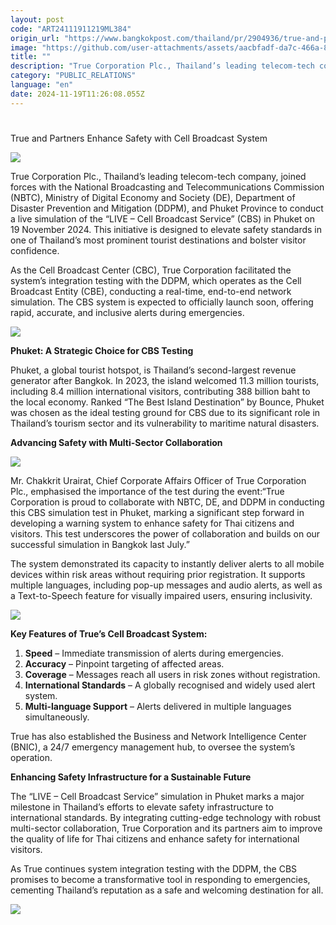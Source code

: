```yaml
---
layout: post
code: "ART24111911219ML384"
origin_url: "https://www.bangkokpost.com/thailand/pr/2904936/true-and-partners-enhance-safety-with-cell-broadcast-system"
image: "https://github.com/user-attachments/assets/aacbfadf-da7c-466a-878b-1c3bfed53007"
title: ""
description: "True Corporation Plc., Thailand’s leading telecom-tech company, joined forces with the National Broadcasting and Telecommunications Commission (NBTC), Ministry of Digital Economy and Society (DE), Department of Disaster Prevention and Mitigation (DDPM), and Phuket Province to conduct a live simulation of the “LIVE – Cell Broadcast Service” (CBS) in Phuket on 19 November 2024. This initiative is designed to elevate safety standards in one of Thailand’s most prominent tourist destinations and bolster visitor confidence."
category: "PUBLIC_RELATIONS"
language: "en"
date: 2024-11-19T11:26:08.055Z
---
```


# 

True and Partners Enhance Safety with Cell Broadcast System

![](https://github.com/user-attachments/assets/b5274e93-e629-496a-973b-25292f469912)

True Corporation Plc., Thailand’s leading telecom-tech company, joined forces with the National Broadcasting and Telecommunications Commission (NBTC), Ministry of Digital Economy and Society (DE), Department of Disaster Prevention and Mitigation (DDPM), and Phuket Province to conduct a live simulation of the “LIVE – Cell Broadcast Service” (CBS) in Phuket on 19 November 2024. This initiative is designed to elevate safety standards in one of Thailand’s most prominent tourist destinations and bolster visitor confidence.

As the Cell Broadcast Center (CBC), True Corporation facilitated the system’s integration testing with the DDPM, which operates as the Cell Broadcast Entity (CBE), conducting a real-time, end-to-end network simulation. The CBS system is expected to officially launch soon, offering rapid, accurate, and inclusive alerts during emergencies.

![](https://github.com/user-attachments/assets/c78efdeb-d9e8-4519-a152-3f54a6feed91)

**Phuket: A Strategic Choice for CBS Testing**

Phuket, a global tourist hotspot, is Thailand’s second-largest revenue generator after Bangkok. In 2023, the island welcomed 11.3 million tourists, including 8.4 million international visitors, contributing 388 billion baht to the local economy. Ranked “The Best Island Destination” by Bounce, Phuket was chosen as the ideal testing ground for CBS due to its significant role in Thailand’s tourism sector and its vulnerability to maritime natural disasters.

**Advancing Safety with Multi-Sector Collaboration**

![](https://github.com/user-attachments/assets/d0692eab-ef64-47cb-b1d6-a19cc07b2aa1)

Mr. Chakkrit Urairat, Chief Corporate Affairs Officer of True Corporation Plc., emphasised the importance of the test during the event:“True Corporation is proud to collaborate with NBTC, DE, and DDPM in conducting this CBS simulation test in Phuket, marking a significant step forward in developing a warning system to enhance safety for Thai citizens and visitors. This test underscores the power of collaboration and builds on our successful simulation in Bangkok last July.”

The system demonstrated its capacity to instantly deliver alerts to all mobile devices within risk areas without requiring prior registration. It supports multiple languages, including pop-up messages and audio alerts, as well as a Text-to-Speech feature for visually impaired users, ensuring inclusivity.

![](https://github.com/user-attachments/assets/e7420ea9-def5-44c7-9548-22e967a9fec1)

**Key Features of True’s Cell Broadcast System:**

1.  **Speed** – Immediate transmission of alerts during emergencies.
2.  **Accuracy** – Pinpoint targeting of affected areas.
3.  **Coverage** – Messages reach all users in risk zones without registration.
4.  **International Standards** – A globally recognised and widely used alert system.
5.  **Multi-language Support** – Alerts delivered in multiple languages simultaneously.

True has also established the Business and Network Intelligence Center (BNIC), a 24/7 emergency management hub, to oversee the system’s operation.

**Enhancing Safety Infrastructure for a Sustainable Future**

The “LIVE – Cell Broadcast Service” simulation in Phuket marks a major milestone in Thailand’s efforts to elevate safety infrastructure to international standards. By integrating cutting-edge technology with robust multi-sector collaboration, True Corporation and its partners aim to improve the quality of life for Thai citizens and enhance safety for international visitors.

As True continues system integration testing with the DDPM, the CBS promises to become a transformative tool in responding to emergencies, cementing Thailand’s reputation as a safe and welcoming destination for all.

![](https://github.com/user-attachments/assets/7e52a0bb-ff31-415b-b9f8-5cb14bb1fa9d)